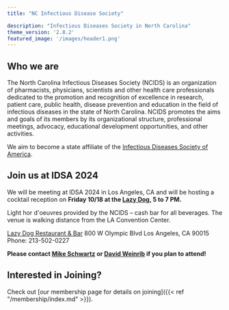 ```yaml
---
title: "NC Infectious Disease Society"

description: "Infectious Diseases Society in North Carolina"
theme_version: '2.8.2'
featured_image: '/images/header1.png'
---
```


## Who we are

The North Carolina Infectious Diseases Society (NCIDS) is an organization of pharmacists, physicians, scientists and other health care professionals dedicated to the promotion and recognition of excellence in research, patient care, public health, disease prevention and education in the field of infectious diseases in the state of North Carolina. NCIDS promotes the aims and goals of its members by its organizational structure, professional meetings, advocacy, educational development opportunities, and other activities.

We aim to become a state affiliate of the [Infectious Diseases Society of America](https://www.idsociety.org/).

## Join us at IDSA 2024

We will be meeting at IDSA 2024 in Los Angeles, CA and will be hosting a cocktail reception on **Friday 10/18 at the [Lazy Dog](https://www.lazydogrestaurants.com/locations/la-live-ca), 5 to 7 PM.**

Light hor d'oeuvres provided by the NCIDS – cash bar for all beverages.
The venue is walking distance from the LA Convention Center.

[Lazy Dog Restaurant & Bar](https://www.lazydogrestaurants.com/locations/la-live-ca)
800 W Olympic Blvd
Los Angeles, CA 90015
Phone: 213-502-0227

**Please contact [Mike Schwartz](mailto:SCHWARTZM18@ECU.EDU) or [David Weinrib](mailto:dweinrib@David.Weinrib@atriumhealth.org) if you plan to attend!**


## Interested in Joining?

Check out [our membership page for details on joining]({{< ref "/membership/index.md" >}}).